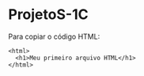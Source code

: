 # ProjetoS-1C

Para copiar o código HTML:
```
<html>
  <h1>Meu primeiro arquivo HTML</h1>
</html>
```
